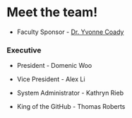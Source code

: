 # Meet the team!

* Faculty Sponsor - [Dr. Yvonne Coady](https://yvonnecoady.com/)

### Executive

* President - Domenic Woo

* Vice President  - Alex Li

* System Administrator - Kathryn Rieb

* King of the GitHub - Thomas Roberts

